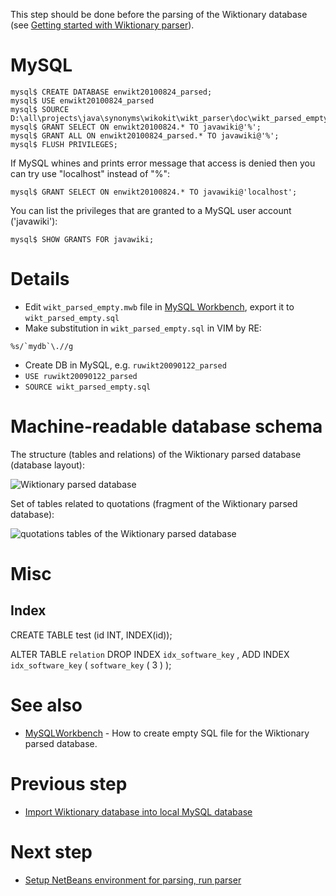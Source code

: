This step should be done before the parsing of the Wiktionary database (see [Getting started with Wiktionary parser](GettingStartedWiktionaryParser.md)).

# MySQL #

```
mysql$ CREATE DATABASE enwikt20100824_parsed;
mysql$ USE enwikt20100824_parsed
mysql$ SOURCE D:\all\projects\java\synonyms\wikokit\wikt_parser\doc\wikt_parsed_empty.sql
mysql$ GRANT SELECT ON enwikt20100824.* TO javawiki@'%';
mysql$ GRANT ALL ON enwikt20100824_parsed.* TO javawiki@'%';
mysql$ FLUSH PRIVILEGES;
```

If MySQL whines and prints error message that access is denied then you can try use "localhost" instead of "%":
```
mysql$ GRANT SELECT ON enwikt20100824.* TO javawiki@'localhost';
```

You can list the privileges that are granted to a MySQL user account ('javawiki'):
```
mysql$ SHOW GRANTS FOR javawiki;
```

# Details #

  * Edit `wikt_parsed_empty.mwb` file in [MySQL Workbench](MySQLWorkbench.md), export it to `wikt_parsed_empty.sql`
  * Make substitution in `wikt_parsed_empty.sql` in VIM by RE:
```
%s/`mydb`\.//g
```
  * Create DB in MySQL, e.g. `ruwikt20090122_parsed`
  * `USE ruwikt20090122_parsed`
  * `SOURCE wikt_parsed_empty.sql`

# Machine-readable database schema #

The structure (tables and relations) of the Wiktionary parsed database (database layout):

![Wiktionary parsed database](https://raw.githubusercontent.com/componavt/wikokit/master/wikt_parser/doc/screenshots/wikt_parsed_empty_with_foreign_keys.png)

Set of tables related to quotations (fragment of the Wiktionary parsed database):

![quotations tables of the Wiktionary parsed database](https://raw.githubusercontent.com/componavt/wikokit/master/wiki/wiwordik.attach/db_scheme/quote_tables.png)

# Misc #

## Index ##

CREATE TABLE test (id INT, INDEX(id));

ALTER TABLE `relation` DROP INDEX `idx_software_key` ,
ADD INDEX `idx_software_key` ( `software_key` ( 3 ) );

# See also #
  * [MySQLWorkbench](MySQLWorkbench.md) - How to create empty SQL file for the Wiktionary parsed database.

# Previous step #
  * [Import Wiktionary database into local MySQL database](MySQL_import.md)

# Next step #
  * [Setup NetBeans environment for parsing, run parser](SetupNetBeansForParsing.md)